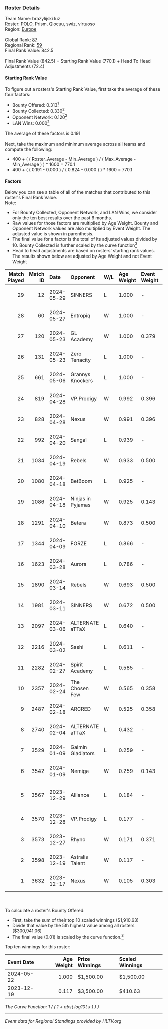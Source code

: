 ### Roster Details<br />
Team Name: brazylijski luz<br />
Roster: POLO, Prism, Qlocuu, swiz, virtuoso<br />
Region: [Europe]( ../standings_europe.md)<br />
<br />
Global Rank: [87](../standings_global.md)<br />
Regional Rank: [59]( ../standings_europe.md)<br />
Final Rank Value:  842.5<br />
<br />
Final Rank Value (842.5) = Starting Rank Value (770.1) + Head To Head Adjustments (72.4)<br />

#### Starting Rank Value<br />
To figure out a rosters's Starting Rank Value, first take the average of these four factors:<br />
- Bounty Offered: 0.313[<sup>1</sup>](#table2)
- Bounty Collected: 0.330[<sup>2</sup>](#table1)
- Opponent Network: 0.120[<sup>2</sup>](#table1)
- LAN Wins: 0.000[<sup>2</sup>](#table1)

The average of these factors is 0.191<br />
<br />
Next, take the maximum and minimum average across all teams and compute the following:<br />
- 400 + ( ( Roster_Average - Min_Average ) / ( Max_Average - Min_Average ) ) * 1600 = 770.1
- 400 + ( ( 0.191 - 0.000 ) / ( 0.824 - 0.000 ) ) * 1600 = 770.1


#### Factors<br />
Below you can see a table of all of the matches that contributed to this roster's Final Rank Value.<br />
Note:<br />

- For Bounty Collected, Opponent Network, and LAN Wins, we consider only the ten best results over the past 6 months.
- Raw values for those factors are multiplied by Age Weight. Bounty and Opponent Network values are also multiplied by Event Weight. The adjusted value is shown in parenthesis.
- The final value for a factor is the total of its adjusted values divided by 10. Bounty Collected is further scaled by the curve function[<sup>3</sup>](#curveFunction)
- Head to head adjustments are based on rosters' starting rank values. The results shown below are adjusted by Age Weight and not Event Weight
<span id="table1"></span><br />


| Match Played | Match ID | Date       | Opponent          | W/L | Age Weight | Event Weight | Bounty Collected | Opponent Network | LAN Wins  | H2H Adj. | Roster                                    |
| -: | -: | :- | :- | :- | :- | :- | :- | :- | :- | -: | :- |
|           29 |       12 | 2024-05-29 | SINNERS           | L   | 1.000      | -            | -                | -                | -         |   -10.49 | POLO, Prism, Qlocuu, swiz, virtuoso       |
|           28 |       60 | 2024-05-27 | Entropiq          | W   | 1.000      | -            | -                | -                | 0 (0.000) |     2.25 | POLO, Prism, Qlocuu, swiz, virtuoso       |
|           27 |      120 | 2024-05-23 | GL Academy        | W   | 1.000      | 0.379        | 0.016 (0.006)    | 0.189 (0.072)    | 0 (0.000) |    12.75 | POLO, Prism, Qlocuu, swiz, virtuoso       |
|           26 |      131 | 2024-05-23 | Zero Tenacity     | L   | 1.000      | -            | -                | -                | -         |    -7.05 | POLO, Prism, Qlocuu, swiz, virtuoso       |
|           25 |      661 | 2024-05-06 | Grannys Knockers  | L   | 1.000      | -            | -                | -                | -         |   -17.67 | POLO, Prism, Qlocuu, swiz, virtuoso       |
|           24 |      819 | 2024-04-28 | VP.Prodigy        | W   | 0.992      | 0.396        | -                | 0.433 (0.170)    | 0 (0.000) |     7.44 | POLO, Prism, Qlocuu, swiz, virtuoso       |
|           23 |      828 | 2024-04-28 | Nexus             | W   | 0.991      | 0.396        | 0.014 (0.006)    | 0.518 (0.203)    | 0 (0.000) |    15.78 | POLO, Prism, Qlocuu, swiz, virtuoso       |
|           22 |      992 | 2024-04-20 | Sangal            | L   | 0.939      | -            | -                | -                | -         |    -7.32 | POLO, Prism, Qlocuu, swiz, virtuoso       |
|           21 |     1034 | 2024-04-19 | Rebels            | W   | 0.933      | 0.500        | 0.059 (0.027)    | 0.413 (0.192)    | 0 (0.000) |    22.38 | POLO, Prism, Qlocuu, swiz, virtuoso       |
|           20 |     1080 | 2024-04-18 | BetBoom           | L   | 0.925      | -            | -                | -                | -         |    -1.73 | POLO, Prism, Qlocuu, swiz, virtuoso       |
|           19 |     1086 | 2024-04-18 | Ninjas in Pyjamas | W   | 0.925      | 0.143        | 0.118 (0.016)    | 0.327 (0.043)    | 0 (0.000) |    23.23 | POLO, Prism, Qlocuu, swiz, virtuoso       |
|           18 |     1291 | 2024-04-10 | Betera            | W   | 0.873      | 0.500        | 0.002 (0.001)    | 0.141 (0.062)    | 0 (0.000) |    10.94 | POLO, Prism, Qlocuu, swiz, virtuoso       |
|           17 |     1344 | 2024-04-09 | FORZE             | L   | 0.866      | -            | -                | -                | -         |    -4.91 | POLO, Prism, Qlocuu, swiz, virtuoso       |
|           16 |     1623 | 2024-03-28 | Aurora            | L   | 0.786      | -            | -                | -                | -         |    -0.74 | POLO, Prism, Qlocuu, swiz, virtuoso       |
|           15 |     1890 | 2024-03-14 | Rebels            | W   | 0.693      | 0.500        | 0.059 (0.020)    | 0.413 (0.143)    | 0 (0.000) |    18.11 | POLO, Prism, Qlocuu, swiz, virtuoso       |
|           14 |     1981 | 2024-03-11 | SINNERS           | W   | 0.672      | 0.500        | 0.009 (0.003)    | 0.728 (0.245)    | 0 (0.000) |    15.61 | POLO, Prism, Qlocuu, swiz, virtuoso       |
|           13 |     2097 | 2024-03-06 | ALTERNATE aTTaX   | L   | 0.640      | -            | -                | -                | -         |    -6.74 | POLO, Prism, Qlocuu, swiz, virtuoso       |
|           12 |     2216 | 2024-03-02 | Sashi             | L   | 0.611      | -            | -                | -                | -         |    -4.09 | Furlan, phr, POLO, Prism, Qlocuu          |
|           11 |     2282 | 2024-02-27 | Spirit Academy    | L   | 0.585      | -            | -                | -                | -         |   -11.45 | POLO, Prism, Qlocuu, swiz, virtuoso       |
|           10 |     2357 | 2024-02-24 | The Chosen Few    | W   | 0.565      | 0.358        | -                | 0.207 (0.042)    | 0 (0.000) |     6.40 | Furlan, phr, POLO, Prism, Qlocuu          |
|            9 |     2487 | 2024-02-18 | ARCRED            | W   | 0.525      | 0.358        | -                | 0.144 (0.027)    | -         |     5.62 | Furlan, phr, POLO, Prism, Qlocuu          |
|            8 |     2740 | 2024-02-04 | ALTERNATE aTTaX   | L   | 0.432      | -            | -                | -                | -         |    -4.29 | Furlan, phr, POLO, Prism, Qlocuu          |
|            7 |     3529 | 2024-01-09 | Gaimin Gladiators | L   | 0.259      | -            | -                | -                | -         |    -0.65 | Furlan, phr, POLO, Prism, Qlocuu          |
|            6 |     3542 | 2024-01-09 | Nemiga            | W   | 0.259      | 0.143        | 0.363 (0.013)    | -                | -         |     7.53 | Furlan, phr, POLO, Prism, Qlocuu          |
|            5 |     3567 | 2023-12-29 | Alliance          | L   | 0.184      | -            | -                | -                | -         |    -2.40 | avid, b0denmaster, PlesseN, robiin, twist |
|            4 |     3570 | 2023-12-28 | VP.Prodigy        | L   | 0.177      | -            | -                | -                | -         |    -4.01 | Furlan, phr, POLO, Qlocuu, swiz           |
|            3 |     3573 | 2023-12-27 | Rhyno             | W   | 0.171      | 0.371        | 0.013 (0.001)    | -                | -         |     3.63 | Furlan, phr, POLO, Qlocuu, swiz           |
|            2 |     3598 | 2023-12-19 | Astralis Talent   | W   | 0.117      | -            | -                | -                | -         |     2.09 | ANSG1, JBOEN, kiR, kroK, tOPZ             |
|            1 |     3632 | 2023-12-17 | Nexus             | W   | 0.105      | 0.303        | 0.014 (0.000)    | -                | -         |     2.13 | Furlan, phr, POLO, Prism, Qlocuu          |

<br />
<span id="table2"></span><br />
To calculate a roster's Bounty Offered:<br />

- First, take the sum of their top 10 scaled winnings ($1,910.63)
- Divide that value by the 5th highest value among all rosters ($300,941.06)
- The final value (0.01) is scaled by the curve function.[<sup>3</sup>](#curveFunction)

Top ten winnings for this roster:<br />

| Event Date | Age Weight | Prize Winnings | Scaled Winnings |
| :- | -: | :- | :- |
| 2024-05-22 |      1.000 | $1,500.00      | $1,500.00       |
| 2023-12-19 |      0.117 | $3,500.00      | $410.63         |


<span id="curveFunction"></span>_The Curve Function: 1 / ( 1 + abs( log10( x ) ) )_<br />

---
_Event data for Regional Standings provided by HLTV.org_<br />
